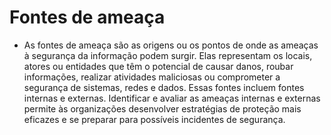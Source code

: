# Fontes de ameaça

- As fontes de ameaça são as origens ou os pontos de onde as ameaças à segurança da informação podem surgir. Elas representam os locais, atores ou entidades que têm o potencial de causar danos, roubar informações, realizar atividades maliciosas ou comprometer a segurança de sistemas, redes e dados. Essas fontes incluem fontes internas e externas. Identificar e avaliar as ameaças internas e externas permite às organizações desenvolver estratégias de proteção mais eficazes e se preparar para possíveis incidentes de segurança.